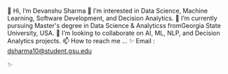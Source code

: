 👋 Hi, I’m Devanshu Sharma
👀 I’m interested in Data Science, Machine Learning, Software Development, and Decision Analytics.
🌱 I’m currently pursuing Master's degree in Data Science & Analyticss fromGeorgia State University, USA.
💞️ I’m looking to collaborate on AI, ML, NLP, and Decision Analytics projects.
📫 How to reach me ...
✨ Email : dsharma10@student.gsu.edu

✨ 
